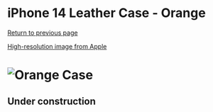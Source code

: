 # iPhone 14 Leather Case - Orange

[Return to previous page](/iphone_14)

[High-resolution image from Apple](https://store.storeimages.cdn-apple.com/8756/as-images.apple.com/is//MPP83?wid=4500&hei=4500&fmt=png)

# ![Orange Case](/everyphone/MPP83.png)

## Under construction
